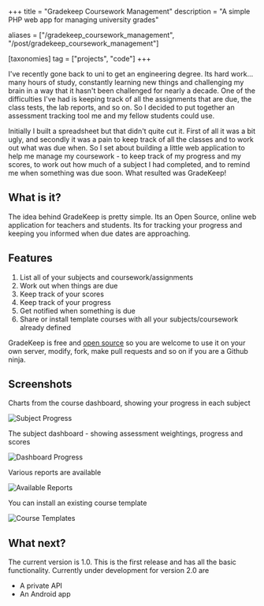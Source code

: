 +++
title = "Gradekeep Coursework Management"
description = "A simple PHP web app for managing university grades"

aliases = ["/gradekeep_coursework_management", "/post/gradekeep_coursework_management"]

[taxonomies]
tag = ["projects", "code"]
+++

I've recently gone back to uni to get an engineering degree. Its hard work...
many hours of study, constantly learning new things and challenging my brain in
a way that it hasn't been challenged for nearly a decade. One of the
difficulties I've had is keeping track of all the assignments that are due, the
class tests, the lab reports, and so on. So I decided to put together an
assessment tracking tool me and my fellow students could use.

Initially I built a spreadsheet but that didn't quite cut it. First of all it
was a bit ugly, and secondly it was a pain to keep track of all the classes and
to work out what was due when. So I set about building a little web application
to help me manage my coursework - to keep track of my progress and my scores, to
work out how much of a subject I had completed, and to remind me when something
was due soon. What resulted was GradeKeep!

## What is it?

The idea behind GradeKeep is pretty simple. Its an Open Source, online web
application for teachers and students. Its for tracking your progress and
keeping you informed when due dates are approaching.

## Features

1. List all of your subjects and coursework/assignments
2. Work out when things are due
3. Keep track of your scores
4. Keep track of your progress
5. Get notified when something is due
6. Share or install template courses with all your subjects/coursework already
   defined

GradeKeep is free and [open source](http://www.github.com/mecharius/GradeManager) so you are welcome to use it on your own server, modify, fork, make pull requests and so on if you are a Github ninja.

## Screenshots

Charts from the course dashboard, showing your progress in each subject

![Subject Progress](/images/gradekeep/gk_1.png)

The subject dashboard - showing assessment weightings, progress and scores

![Dashboard Progress](/images/gradekeep/gk_2.png)

Various reports are available

![Available Reports](/images/gradekeep/gk_3.png)

You can install an existing course template

![Course Templates](/images/gradekeep/gk_4.png)

## What next?

The current version is 1.0. This is the first release and has all the basic
functionality. Currently under development for version 2.0 are

- A private API
- An Android app
